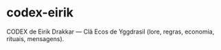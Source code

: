 # codex-eirik
CODEX de Eirik Drakkar — Clã Ecos de Yggdrasil (lore, regras, economia, rituais, mensagens).
